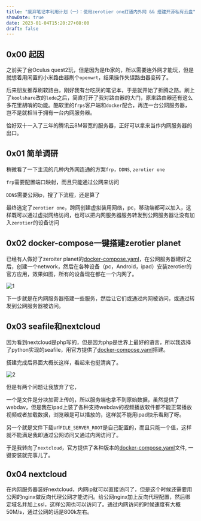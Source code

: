 ```yaml
---
title: "废弃笔记本利用计划（一）：使用zerotier one打通内外网 && 搭建开源私有云盘"
showDate: true
date: 2023-01-04T15:20:27+08:00
draft: false
---
```


## 0x00 起因

之前买了台Oculus quest2玩，但是因为是fb家的，所以需要连外网才能玩，但是就想着用闲置的小米路由器刷个`openwrt`，结果操作失误路由器变砖了。

后来朋友推荐刷软路由，刚好我有台吃灰的笔记本，于是就开始了折腾之路。刷上了`koolshare`改的`lede`之后，简直打开了我对路由器的大门，原来路由器还有这么多花里胡哨的功能。酷软里的`frps`客户端和`docker`配合，再连一台公网服务器，岂不是就相当于拥有一台内网服务器。

恰好双十一入了三年的腾讯云8M带宽的服务器，正好可以拿来当作内网服务器的出口。

## 0x01 简单调研

稍微看了一下主流的几种内外网连通的方案`frp`，`DDNS`, `zerotier one`

`frp`需要配置端口映射，而且只能通过公网来访问

`DDNS`需要公网ip，搜了下流程，还是算了

最终选定了`zerotier one`，跨网创建虚拟装用网络，pc，移动端都可以加入，这样既可以通过虚拟网络访问，也可以把内网服务器服务转发到公网服务器让没有加入`zerotier`的设备访问

## 0x02 docker-compose一键搭建zerotier planet

已经有人做好了zeroiter planet的[docker-compose.yaml](https://gitee.com/Jonnyan404/zerotier-planet)，在公网服务器建好之后，创建一个network，然后在各种设备（pc，Android，ipad）安装zerotier的官方应用，效果如图，所有的设备现在都在一个内网了。

![1](./1.png)

下一步就是在内网服务器搭建一些服务，然后让它们或通过内网被访问，或通过转发到公网服务器被访问。

## 0x03 seafile和nextcloud

因为看到nextcloud是php写的，但是因为php是世界上最好的语言，所以我选择了python实现的seafile，用官方提供了[docker-compose.yaml](https://docs.seafile.com/d/cb1d3f97106847abbf31/files/?p=/docker/docker-compose.yml)搭建。

搭建完成后界面大概长这样，看起来也挺清爽了。

![2](2.png)

但是有两个问题让我放弃了它，

一个是文件是分块加密上传的，所以服务端也拿不到原始数据，虽然提供了webdav，但是我在ipad上装了各种支持webdav的视频播放软件都不能正常播放视频或者加载数据，浏览器是可以播放的，这样就不能用ipad快乐看剧了呀。

另一个就是文件下载url`FILE_SERVER_ROOT`是自己配置的，而且只能一个值，这样就不能满足我即通过公网访问又通过内网访问了。

于是我转向了`nextcloud`，官方提供了各种版本的[docker-compose.yaml](https://github.com/nextcloud/docker/tree/master/.examples/docker-compose/)文件, 一键安装就完事儿了。

## 0x04 nextcloud

在内网服务器装好nextcloud，内网ip就可以直接访问了，但是这个时候还需要用公网的nginx做反向代理公网才能访问。给公网nginx加上反向代理配置，然后绑定域名并加上ssl，这样公网也可以访问了。通过内网访问的时候速度有大概50M/s，通过公网的话是800k左右。